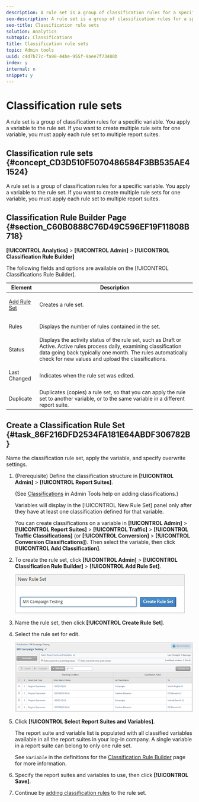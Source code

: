 ```yaml
---
description: A rule set is a group of classification rules for a specific variable. You apply a variable to the rule set. If you want to create multiple rule sets for one variable, you must apply each rule set to multiple report suites.
seo-description: A rule set is a group of classification rules for a specific variable. You apply a variable to the rule set. If you want to create multiple rule sets for one variable, you must apply each rule set to multiple report suites.
seo-title: Classification rule sets
solution: Analytics
subtopic: Classifications
title: Classification rule sets
topic: Admin tools
uuid: c4d7b77c-fa98-44be-955f-9aee7f73480b
index: y
internal: n
snippet: y
---
```


# Classification rule sets

A rule set is a group of classification rules for a specific variable. You apply a variable to the rule set. If you want to create multiple rule sets for one variable, you must apply each rule set to multiple report suites.

## Classification rule sets {#concept_CD3D510F5070486584F3BB535AE41524}

A rule set is a group of classification rules for a specific variable. You apply a variable to the rule set. If you want to create multiple rule sets for one variable, you must apply each rule set to multiple report suites.

## Classification Rule Builder Page {#section_C60B0888C76D49C596EF19F11808B718}

**[!UICONTROL Analytics]** > **[!UICONTROL Admin]** > **[!UICONTROL Classification Rule Builder]**

The following fields and options are available on the [!UICONTROL Classifications Rule Builder]. 

<table id="table_A5D92409969747E39E041216A5AA32CD"> 
 <thead> 
  <tr> 
   <th colname="col1" class="entry"> Element </th> 
   <th colname="col2" class="entry"> Description </th> 
  </tr> 
 </thead>
 <tbody> 
  <tr> 
   <td colname="col1"> <p><a href="../../../components/c-classifications2/crb/classification-rule-set.md#task_86F216DFD2534FA181E64ABDF306782B" format="dita" scope="local"> Add Rule Set</a> </p> </td> 
   <td colname="col2"> <p>Creates a rule set. </p> </td> 
  </tr> 
  <tr> 
   <td colname="col1"> <p>Rules </p> </td> 
   <td colname="col2"> Displays the number of rules contained in the set. </td> 
  </tr> 
  <tr> 
   <td colname="col1"> <p>Status </p> </td> 
   <td colname="col2"> Displays the activity status of the rule set, such as Draft or Active. Active rules process daily, examining classification data going back typically one month. The rules automatically check for new values and upload the classifications. </td> 
  </tr> 
  <tr> 
   <td colname="col1"> <p>Last Changed </p> </td> 
   <td colname="col2"> Indicates when the rule set was edited. </td> 
  </tr> 
  <tr> 
   <td colname="col1"> <p>Duplicate </p> </td> 
   <td colname="col2"> Duplicates (copies) a rule set, so that you can apply the rule set to another variable, or to the same variable in a different report suite. </td> 
  </tr> 
 </tbody> 
</table>

## Create a Classification Rule Set {#task_86F216DFD2534FA181E64ABDF306782B}

<!-- 

t_classification_rule_set.xml

 -->

Name the classification rule set, apply the variable, and specify overwrite settings.

1. (Prerequisite) Define the classification structure in **[!UICONTROL Admin]** > **[!UICONTROL Report Suites]**.

   (See [Classifications](https://marketing.adobe.com/resources/help/en_US/reference/index.html?f=classifications) in Admin Tools help on adding classifications.)

   Variables will display in the [!UICONTROL New Rule Set] panel only after they have at least one classification defined for that variable.

   You can create classifications on a variable in **[!UICONTROL Admin]** > **[!UICONTROL Report Suites]** > **[!UICONTROL Traffic]** > **[!UICONTROL Traffic Classifications]** (or **[!UICONTROL Conversion]** > **[!UICONTROL Conversion Classifications]**). Then select the variable, then click **[!UICONTROL Add Classification]**. 

1. To create the rule set, click **[!UICONTROL Admin]** > **[!UICONTROL Classification Rule Builder]** > **[!UICONTROL Add Rule Set]**.

   ![](assets/new_rule_set.png)

1. Name the rule set, then click **[!UICONTROL Create Rule Set]**.
1. Select the rule set for edit.

   ![](assets/classification_rules_page.png)

1. Click **[!UICONTROL Select Report Suites and Variables]**.

   The report suite and variable list is populated with all classified variables available in all the report suites in your log-in company. A single variable in a report suite can belong to only one rule set.

   See *`Variable`* in the definitions for the [Classification Rule Builder](../../../components/c-classifications2/crb/classification-rule-definitions.md#section_4D1A70A607C9419EB2116A5174EACB72) page for more information. 
1. Specify the report suites and variables to use, then click **[!UICONTROL Save]**.
1. Continue by [adding classification rules](../../../components/c-classifications2/crb/classification-rule-set.md#task_86F216DFD2534FA181E64ABDF306782B) to the rule set.
